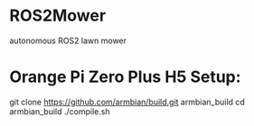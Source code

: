 # ROS2Mower
autonomous ROS2 lawn mower

Orange Pi Zero Plus H5 Setup:
=============================
git clone https://github.com/armbian/build.git armbian_build
cd armbian_build
./compile.sh
